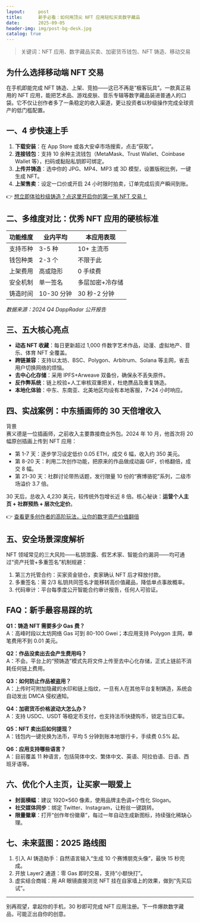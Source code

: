 ```yaml
---
layout:     post
title:      新手必看：如何用顶尖 NFT 应用轻松买卖数字藏品
date:       2025-09-05
header-img: img/post-bg-desk.jpg
catalog: true
---
```


> 关键词：NFT 应用、数字藏品买卖、加密货币钱包、NFT 铸造、移动交易

## 为什么选择移动端 NFT 交易  
在手机即能完成 NFT 铸造、上架、竞拍——这已不再是“极客玩具”。一款真正易用的 NFT 应用，能把艺术品、游戏皮肤、音乐专辑等数字藏品装进普通人的口袋。它不仅让创作者多了一条稳定的收入渠道，更让投资者以秒级操作完成全球资产的低门槛配置。  

## 一、4 步快速上手  
1. **下载安装**：在 App Store 或各大安卓市场搜索，点击“获取”。  
2. **连接钱包**：支持 10 余种主流钱包（MetaMask、Trust Wallet、Coinbase Wallet 等），扫码或黏贴私钥即可绑定。  
3. **上传并铸造**：选中你的 JPG、MP4、MP3 或 3D 模型，设置版税比例，一键生成 NFT。  
4. **上架售卖**：设定一口价或开启 24 小时限时拍卖，订单完成后资产瞬间到账。  

👉 [想立即体验秒级铸造？点这里开启你的第一笔 NFT 交易！](https://okxdog.com/)

## 二、多维度对比：优秀 NFT 应用的硬核标准  
| 功能维度            | 业内平均     | 本应用表现     |
|---------------------|-------------|---------------|
| 支持币种            | 3-5 种      | 10+ 主流币     |
| 钱包种类            | 2-3 个      | 不限于此       |
| 上架费用            | 高或隐形     | 0 手续费       |
| 安全机制            | 单一签名     | 多层加密+冷存储 |
| 铸造时间            | 10-30 分钟   | 30 秒-2 分钟   |

*数据来源：2024 Q4 DappRadar 公开报告*

## 三、五大核心亮点  
- **动态 NFT 收藏**：每日更新超过 1,000 件数字艺术作品，动漫、虚拟地产、音乐、体育 NFT 全覆盖。  
- **跨链兼容**：支持以太坊、BSC、Polygon、Arbitrum、Solana 等主网，省去用户切换网络的烦恼。  
- **去中心化存储**：采用 IPFS+Arweave 双备份，确保永不丢失原件。  
- **反作弊系统**：链上校验+人工审核双重把关，杜绝赝品及重复铸造。  
- **本地化体验**：中东、东南亚、北美地区均设有本地客服，7×24 小时响应。  

## 四、实战案例：中东插画师的 30 天倍增收入  

背景  
赛义德是一位插画师，之前收入主要靠接商业外包。2024 年 10 月，他首次将 20 幅原创插画上传到 NFT 应用：  
- 第 1-7 天：逐步学习设定低价 0.05 ETH，成交 6 幅，收入约 350 美元。  
- 第 8-20 天：利用二次创作功能，把原来的作品做成动画 GIF，价格翻倍，成交 8 幅。  
- 第 21-30 天：社群讨论带热话题，发行限量 10 份的“赛博骆驼”系列，二级市场溢价 3.7 倍。  

30 天后，总收入 4,230 美元，较传统外包增长近 8 倍。核心秘诀：**运营个人主页 + 社群预热 + 层次化定价**。  

👉 [查看更多创作者的高阶玩法，让你的数字资产价值翻倍](https://okxdog.com/)

## 五、安全场景深度解析  
NFT 领域常见的三大风险——私钥泄露、假艺术家、智能合约漏洞——均可通过“资产托管+多重签名”机制规避：  
1. 第三方托管合约：买家资金锁仓，卖家确认 NFT 后才释放付款。  
2. 多重签名：需 2/3 私钥共同签名才能移转高价值藏品，降低单点事故概率。  
3. 代码审计：平台每季度公开智能合约审计报告，任何人可验证。  

## FAQ：新手最容易踩的坑  
**Q1：铸造 NFT 需要多少 Gas 费？**  
A：高峰时段以太坊网络 Gas 可到 80-100 Gwei；本应用支持 Polygon 主网，单笔费用不到 0.01 美元。  

**Q2：作品没卖出去会产生费用吗？**  
A：不会。平台上的“预铸造”模式先将文件上传至去中心化存储，正式上链前不消耗任何链上费用。  

**Q3：如何防止作品被盗用？**  
A：上传时可附加隐藏的水印和链上指纹，一旦有人在其他平台复制铸造，系统会自动发出 DMCA 侵权通知。  

**Q4：加密货币价格波动大怎么办？**  
A：支持 USDC、USDT 等稳定币支付，也支持法币快捷购币，锁定当日汇率。  

**Q5：NFT 卖出后如何提现？**  
A：钱包内一键兑换为法币，平均 5 分钟到账本地银行卡，手续费 0.5% 起。  

**Q6：应用支持哪些语言？**  
A：目前覆盖 11 种语言，包括简体中文、繁体中文、英语、阿拉伯语、日语、西班牙语等。  

## 六、优化个人主页，让买家一眼爱上  
- **封面横幅**：建议 1920×560 像素，使用品牌主色调+个性化 Slogan。  
- **社交媒体同步**：绑定 Twitter、Instagram，让粉丝一键跳转。  
- **限量徽章**：打开“创作年份徽章”，每过一年自动生成新图标，持续强化稀缺心理。  

## 七、未来蓝图：2025 路线图  
1. 引入 AI 铸造助手：自然语言输入“生成 10 个赛博朋克头像”，最快 15 秒完成。  
2. 开放 Layer2 通道：零 Gas 即时交易，支持“小额快打”。  
3. 虚实结合商城：用 AR 眼镜直接浏览 NFT 挂在自家墙上的效果，做到“先买后试”。  

---

别再观望，拿起你的手机，30 秒即可完成 NFT 应用注册。下一件爆款数字藏品，可能正出自你的创意。